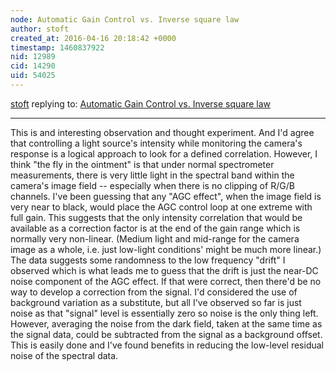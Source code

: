 ```yaml
---
node: Automatic Gain Control vs. Inverse square law
author: stoft
created_at: 2016-04-16 20:18:42 +0000
timestamp: 1460837922
nid: 12989
cid: 14290
uid: 54025
---
```




[stoft](../profile/stoft) replying to: [Automatic Gain Control vs. Inverse square law](../notes/viechdokter/04-16-2016/automatic-gain-control-vs-inverse-square-law)

----
This is and interesting observation and thought experiment. And I'd agree that controlling a light source's intensity while monitoring the camera's response is a logical approach to look for a defined correlation. However, I think "the fly in the ointment" is that under normal spectrometer measurements, there is very little light in the spectral band within the camera's image field -- especially when there is no clipping of R/G/B channels. I've been guessing that any "AGC effect", when the image field is very near to black, would place the AGC control loop at one extreme with full gain. This suggests that the only intensity correlation that would be available as a correction factor is at the end of the gain range which is normally very non-linear. (Medium light and mid-range for the camera image as a whole, i.e. just low-light conditions' might be much more linear.) The data suggests some randomness to the low frequency "drift" I observed which is what leads me to guess that the drift is just the near-DC noise component of the AGC effect. If that were correct, then there'd be no way to develop a correction from the signal. I'd considered the use of background variation as a substitute, but all I've observed so far is just noise as that "signal" level is essentially zero so noise is the only thing left. However, averaging the noise from the dark field, taken at the same time as the signal data, could be subtracted from the signal as a background offset. This is easily done and I've found benefits in reducing the low-level residual noise of the spectral data. 